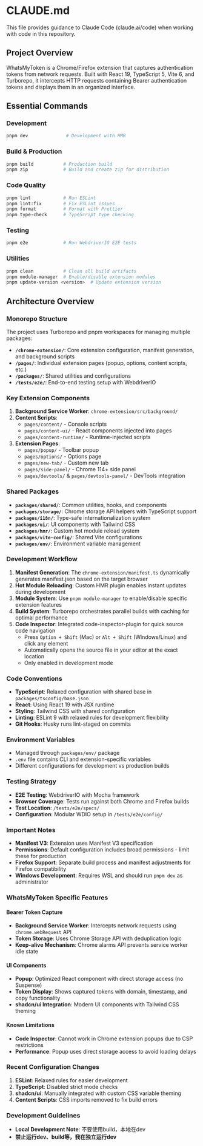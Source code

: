 # CLAUDE.md

This file provides guidance to Claude Code (claude.ai/code) when working with code in this repository.

## Project Overview

WhatsMyToken is a Chrome/Firefox extension that captures authentication tokens from network requests. Built with React 19, TypeScript 5, Vite 6, and Turborepo, it intercepts HTTP requests containing Bearer authentication tokens and displays them in an organized interface.

## Essential Commands

### Development
```bash
pnpm dev              # Development with HMR
```

### Build & Production
```bash
pnpm build           # Production build
pnpm zip             # Build and create zip for distribution
```

### Code Quality
```bash
pnpm lint            # Run ESLint
pnpm lint:fix        # Fix ESLint issues  
pnpm format          # Format with Prettier
pnpm type-check      # TypeScript type checking
```

### Testing
```bash
pnpm e2e             # Run WebdriverIO E2E tests
```

### Utilities
```bash
pnpm clean           # Clean all build artifacts
pnpm module-manager  # Enable/disable extension modules
pnpm update-version <version>  # Update extension version
```

## Architecture Overview

### Monorepo Structure
The project uses Turborepo and pnpm workspaces for managing multiple packages:

- **`/chrome-extension/`**: Core extension configuration, manifest generation, and background scripts
- **`/pages/`**: Individual extension pages (popup, options, content scripts, etc.)
- **`/packages/`**: Shared utilities and configurations
- **`/tests/e2e/`**: End-to-end testing setup with WebdriverIO

### Key Extension Components

1. **Background Service Worker**: `chrome-extension/src/background/`
2. **Content Scripts**: 
   - `pages/content/` - Console scripts
   - `pages/content-ui/` - React components injected into pages
   - `pages/content-runtime/` - Runtime-injected scripts
3. **Extension Pages**:
   - `pages/popup/` - Toolbar popup
   - `pages/options/` - Options page
   - `pages/new-tab/` - Custom new tab
   - `pages/side-panel/` - Chrome 114+ side panel
   - `pages/devtools/` & `pages/devtools-panel/` - DevTools integration

### Shared Packages

- **`packages/shared/`**: Common utilities, hooks, and components
- **`packages/storage/`**: Chrome storage API helpers with TypeScript support
- **`packages/i18n/`**: Type-safe internationalization system
- **`packages/ui/`**: UI components with Tailwind CSS
- **`packages/hmr/`**: Custom hot module reload system
- **`packages/vite-config/`**: Shared Vite configurations
- **`packages/env/`**: Environment variable management

### Development Workflow

1. **Manifest Generation**: The `chrome-extension/manifest.ts` dynamically generates manifest.json based on the target browser
2. **Hot Module Reloading**: Custom HMR plugin enables instant updates during development
3. **Module System**: Use `pnpm module-manager` to enable/disable specific extension features
4. **Build System**: Turborepo orchestrates parallel builds with caching for optimal performance
5. **Code Inspector**: Integrated code-inspector-plugin for quick source code navigation
   - Press `Option + Shift` (Mac) or `Alt + Shift` (Windows/Linux) and click any element
   - Automatically opens the source file in your editor at the exact location
   - Only enabled in development mode

### Code Conventions

- **TypeScript**: Relaxed configuration with shared base in `packages/tsconfig/base.json`
- **React**: Using React 19 with JSX runtime
- **Styling**: Tailwind CSS with shared configuration
- **Linting**: ESLint 9 with relaxed rules for development flexibility
- **Git Hooks**: Husky runs lint-staged on commits

### Environment Variables

- Managed through `packages/env/` package
- `.env` file contains CLI and extension-specific variables
- Different configurations for development vs production builds

### Testing Strategy

- **E2E Testing**: WebdriverIO with Mocha framework
- **Browser Coverage**: Tests run against both Chrome and Firefox builds
- **Test Location**: `/tests/e2e/specs/`
- **Configuration**: Modular WDIO setup in `/tests/e2e/config/`

### Important Notes

- **Manifest V3**: Extension uses Manifest V3 specification
- **Permissions**: Default configuration includes broad permissions - limit these for production
- **Firefox Support**: Separate build process and manifest adjustments for Firefox compatibility
- **Windows Development**: Requires WSL and should run `pnpm dev` as administrator

### WhatsMyToken Specific Features

#### Bearer Token Capture
- **Background Service Worker**: Intercepts network requests using `chrome.webRequest` API
- **Token Storage**: Uses Chrome Storage API with deduplication logic
- **Keep-alive Mechanism**: Chrome alarms API prevents service worker idle state

#### UI Components
- **Popup**: Optimized React component with direct storage access (no Suspense)
- **Token Display**: Shows captured tokens with domain, timestamp, and copy functionality
- **shadcn/ui Integration**: Modern UI components with Tailwind CSS theming

#### Known Limitations
- **Code Inspector**: Cannot work in Chrome extension popups due to CSP restrictions
- **Performance**: Popup uses direct storage access to avoid loading delays

### Recent Configuration Changes

1. **ESLint**: Relaxed rules for easier development
2. **TypeScript**: Disabled strict mode checks
3. **shadcn/ui**: Manually integrated with custom CSS variable theming
4. **Content Scripts**: CSS imports removed to fix build errors

### Development Guidelines

- **Local Development Note**: 不要使用build，本地在dev
- **禁止运行dev、build等，我在独立运行dev**